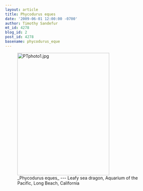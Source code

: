 ```yaml
---
layout: article
title: Phycodurus eques
date: '2009-06-01 12:00:00 -0700'
author: Timothy Sandefur
mt_id: 4278
blog_id: 2
post_id: 4278
basename: phycodurus_eque
---
```

<figure>
<a href="http://en.wikipedia.org/wiki/Leafy_sea_dragon"><img src="http://pandasthumb.org/archives/2009/05/20/PTphoto1.jpg" alt="PTphoto1.jpg" width="300" height="400" /></a>
<figcaption markdown="span">_Phycodurus eques_  ---  Leafy sea dragon, Aquarium of the Pacific, Long Beach, California
</figcaption>
</figure>
